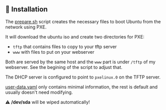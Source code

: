 ## :construction: Installation
The [prepare.sh](prepare.sh) script creates the necessary files to boot Ubuntu
from the network using PXE.

It will download the ubuntu iso and create two directories for PXE:
* `tftp` that contains files to copy to your tftp server
* `www` with files to put on your webserver

Both are served by the same host and the `www` part is under `/tftp` of my
webserver. See the begining of the script to adjust that.

The DHCP server is configured to point to `pxelinux.0` on the TFTP server.

[user-data.yaml](user-data.yaml) only contains minimal information, the rest
is default and usually doesn't need modifying.

:warning: **/dev/sda** will be wiped automatically!
